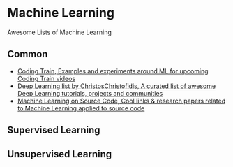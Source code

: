 # Machine Learning
Awesome Lists of Machine Learning

## Common
* [Coding Train, Examples and experiments around ML for upcoming Coding Train videos](https://github.com/CodingTrain/Machine-Learning)
* [Deep Learning list by ChristosChristofidis, A curated list of awesome Deep Learning tutorials, projects and communities](https://github.com/ChristosChristofidis/awesome-deep-learning)
* [Machine Learning on Source Code, Cool links & research papers related to Machine Learning applied to source code](https://github.com/src-d/awesome-machine-learning-on-source-code)

## Supervised Learning

## Unsupervised Learning
